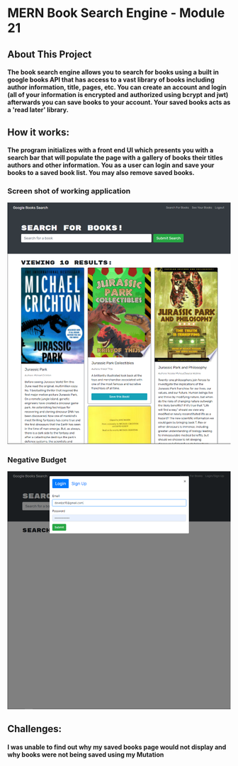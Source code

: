# MERN Book Search Engine - Module 21

## About This Project

#### The book search engine allows you to search for books using a built in google books API that has access to a vast library of books including author information, title, pages, etc. You can create an account and login (all of your information is encrypted and authorized using bcrypt and jwt) afterwards you can save books to your account. Your saved books acts as a 'read later' library.

## How it works:

#### The program initializes with a front end UI which presents you with a search bar that will populate the page with a gallery of books their titles authors and other information. You as a user can login and save your books to a saved book list. You may also remove saved books.

### Screen shot of working application
![working-budget](/assets/working-book-search.PNG)



### Negative Budget
![negative-budget](/assets/working-login.PNG)


## Challenges:

#### I was unable to find out why my saved books page would not display and why books were not being saved using my Mutation
